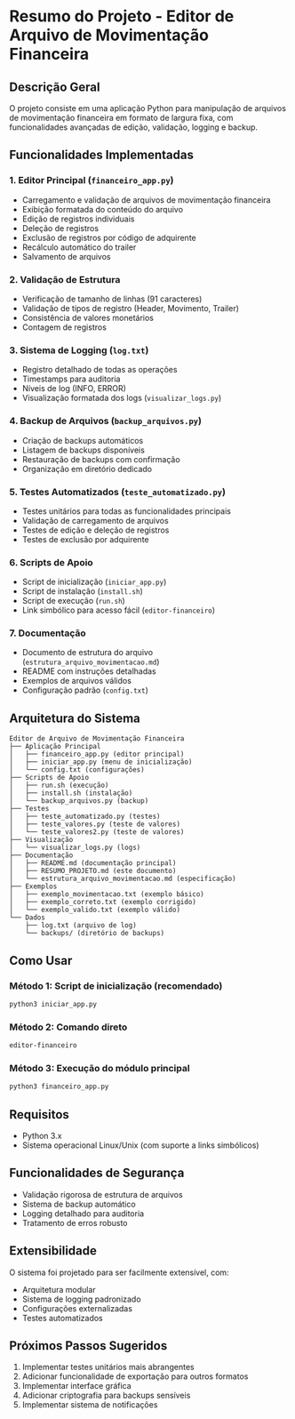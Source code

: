 # Resumo do Projeto - Editor de Arquivo de Movimentação Financeira

## Descrição Geral

O projeto consiste em uma aplicação Python para manipulação de arquivos de movimentação financeira em formato de largura fixa, com funcionalidades avançadas de edição, validação, logging e backup.

## Funcionalidades Implementadas

### 1. Editor Principal (`financeiro_app.py`)
- Carregamento e validação de arquivos de movimentação financeira
- Exibição formatada do conteúdo do arquivo
- Edição de registros individuais
- Deleção de registros
- Exclusão de registros por código de adquirente
- Recálculo automático do trailer
- Salvamento de arquivos

### 2. Validação de Estrutura
- Verificação de tamanho de linhas (91 caracteres)
- Validação de tipos de registro (Header, Movimento, Trailer)
- Consistência de valores monetários
- Contagem de registros

### 3. Sistema de Logging (`log.txt`)
- Registro detalhado de todas as operações
- Timestamps para auditoria
- Níveis de log (INFO, ERROR)
- Visualização formatada dos logs (`visualizar_logs.py`)

### 4. Backup de Arquivos (`backup_arquivos.py`)
- Criação de backups automáticos
- Listagem de backups disponíveis
- Restauração de backups com confirmação
- Organização em diretório dedicado

### 5. Testes Automatizados (`teste_automatizado.py`)
- Testes unitários para todas as funcionalidades principais
- Validação de carregamento de arquivos
- Testes de edição e deleção de registros
- Testes de exclusão por adquirente

### 6. Scripts de Apoio
- Script de inicialização (`iniciar_app.py`)
- Script de instalação (`install.sh`)
- Script de execução (`run.sh`)
- Link simbólico para acesso fácil (`editor-financeiro`)

### 7. Documentação
- Documento de estrutura do arquivo (`estrutura_arquivo_movimentacao.md`)
- README com instruções detalhadas
- Exemplos de arquivos válidos
- Configuração padrão (`config.txt`)

## Arquitetura do Sistema

```
Editor de Arquivo de Movimentação Financeira
├── Aplicação Principal
│   ├── financeiro_app.py (editor principal)
│   ├── iniciar_app.py (menu de inicialização)
│   └── config.txt (configurações)
├── Scripts de Apoio
│   ├── run.sh (execução)
│   ├── install.sh (instalação)
│   └── backup_arquivos.py (backup)
├── Testes
│   ├── teste_automatizado.py (testes)
│   ├── teste_valores.py (teste de valores)
│   └── teste_valores2.py (teste de valores)
├── Visualização
│   └── visualizar_logs.py (logs)
├── Documentação
│   ├── README.md (documentação principal)
│   ├── RESUMO_PROJETO.md (este documento)
│   └── estrutura_arquivo_movimentacao.md (especificação)
├── Exemplos
│   ├── exemplo_movimentacao.txt (exemplo básico)
│   ├── exemplo_correto.txt (exemplo corrigido)
│   └── exemplo_valido.txt (exemplo válido)
└── Dados
    ├── log.txt (arquivo de log)
    └── backups/ (diretório de backups)
```

## Como Usar

### Método 1: Script de inicialização (recomendado)
```bash
python3 iniciar_app.py
```

### Método 2: Comando direto
```bash
editor-financeiro
```

### Método 3: Execução do módulo principal
```bash
python3 financeiro_app.py
```

## Requisitos
- Python 3.x
- Sistema operacional Linux/Unix (com suporte a links simbólicos)

## Funcionalidades de Segurança
- Validação rigorosa de estrutura de arquivos
- Sistema de backup automático
- Logging detalhado para auditoria
- Tratamento de erros robusto

## Extensibilidade
O sistema foi projetado para ser facilmente extensível, com:
- Arquitetura modular
- Sistema de logging padronizado
- Configurações externalizadas
- Testes automatizados

## Próximos Passos Sugeridos
1. Implementar testes unitários mais abrangentes
2. Adicionar funcionalidade de exportação para outros formatos
3. Implementar interface gráfica
4. Adicionar criptografia para backups sensíveis
5. Implementar sistema de notificações
